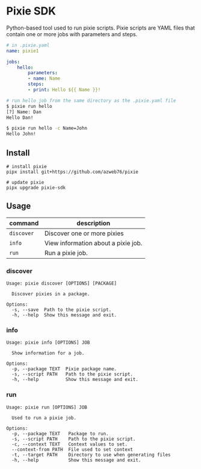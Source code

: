 # Pixie SDK

Python-based tool used to run pixie scripts. Pixie scripts are YAML files that contain one or more jobs with parameters and steps.

```yaml
# in .pixie.yaml
name: pixie1

jobs:
    hello:
        parameters:
        - name: Name
        steps:
        - print: Hello ${{ Name }}!
```

```bash
# run hello job from the same directory as the .pixie.yaml file
$ pixie run hello
[?] Name: Dan
Hello Dan!

$ pixie run hello -c Name=John
Hello John!
```

## Install

```shell
# install pixie
pipx install git+https://github.com/azweb76/pixie

# update pixie
pipx upgrade pixie-sdk
```

## Usage

|command|description|
|---|---|
|`discover`|Discover one or more pixies|
|`info`|View information about a pixie job.|
|`run`|Run a pixie job.|

### discover

```text
Usage: pixie discover [OPTIONS] [PACKAGE]

  Discover pixies in a package.

Options:
  -s, --save  Path to the pixie script.
  -h, --help  Show this message and exit.
```

### info

```text
Usage: pixie info [OPTIONS] JOB

  Show information for a job.

Options:
  -p, --package TEXT  Pixie package name.
  -s, --script PATH   Path to the pixie script.
  -h, --help          Show this message and exit.
```

### run

```text
Usage: pixie run [OPTIONS] JOB

  Used to run a pixie job.

Options:
  -p, --package TEXT   Package to run.
  -s, --script PATH    Path to the pixie script.
  -c, --context TEXT   Context values to set.
  --context-from PATH  File used to set context
  -t, --target PATH    Directory to use when generating files
  -h, --help           Show this message and exit.
```
